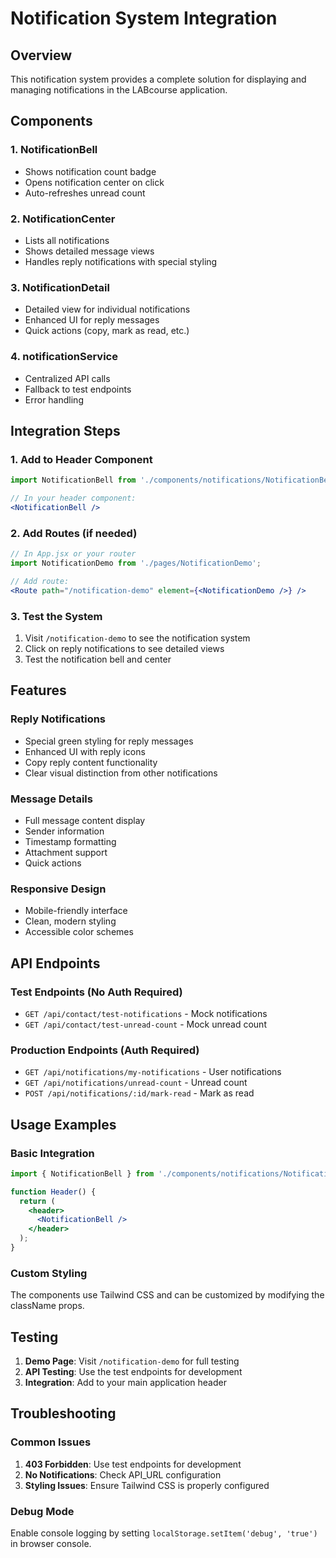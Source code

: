# Notification System Integration

## Overview
This notification system provides a complete solution for displaying and managing notifications in the LABcourse application.

## Components

### 1. NotificationBell
- Shows notification count badge
- Opens notification center on click
- Auto-refreshes unread count

### 2. NotificationCenter
- Lists all notifications
- Shows detailed message views
- Handles reply notifications with special styling

### 3. NotificationDetail
- Detailed view for individual notifications
- Enhanced UI for reply messages
- Quick actions (copy, mark as read, etc.)

### 4. notificationService
- Centralized API calls
- Fallback to test endpoints
- Error handling

## Integration Steps

### 1. Add to Header Component
```jsx
import NotificationBell from './components/notifications/NotificationBell';

// In your header component:
<NotificationBell />
```

### 2. Add Routes (if needed)
```jsx
// In App.jsx or your router
import NotificationDemo from './pages/NotificationDemo';

// Add route:
<Route path="/notification-demo" element={<NotificationDemo />} />
```

### 3. Test the System
1. Visit `/notification-demo` to see the notification system
2. Click on reply notifications to see detailed views
3. Test the notification bell and center

## Features

### Reply Notifications
- Special green styling for reply messages
- Enhanced UI with reply icons
- Copy reply content functionality
- Clear visual distinction from other notifications

### Message Details
- Full message content display
- Sender information
- Timestamp formatting
- Attachment support
- Quick actions

### Responsive Design
- Mobile-friendly interface
- Clean, modern styling
- Accessible color schemes

## API Endpoints

### Test Endpoints (No Auth Required)
- `GET /api/contact/test-notifications` - Mock notifications
- `GET /api/contact/test-unread-count` - Mock unread count

### Production Endpoints (Auth Required)
- `GET /api/notifications/my-notifications` - User notifications
- `GET /api/notifications/unread-count` - Unread count
- `POST /api/notifications/:id/mark-read` - Mark as read

## Usage Examples

### Basic Integration
```jsx
import { NotificationBell } from './components/notifications/NotificationBell';

function Header() {
  return (
    <header>
      <NotificationBell />
    </header>
  );
}
```

### Custom Styling
The components use Tailwind CSS and can be customized by modifying the className props.

## Testing

1. **Demo Page**: Visit `/notification-demo` for full testing
2. **API Testing**: Use the test endpoints for development
3. **Integration**: Add to your main application header

## Troubleshooting

### Common Issues
1. **403 Forbidden**: Use test endpoints for development
2. **No Notifications**: Check API_URL configuration
3. **Styling Issues**: Ensure Tailwind CSS is properly configured

### Debug Mode
Enable console logging by setting `localStorage.setItem('debug', 'true')` in browser console.

